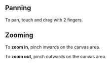 ## Panning

To pan, touch and drag with 2 fingers.

## Zooming

To **zoom in**, pinch inwards on the canvas area.

To **zoom out**, pinch outwards on the canvas area.
